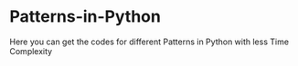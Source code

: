 # Patterns-in-Python
Here you can get the codes for different Patterns in Python with less Time Complexity
